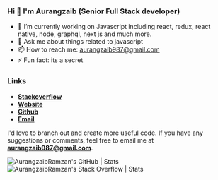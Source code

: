 ### Hi  👋  I'm Aurangzaib (Senior Full Stack developer) 

- 🔭    I’m currently working on Javascript including react, redux, react native, node, graphql, next js and much more. 
- 💬    Ask me about things related to javascript
- 📫    How to reach me: aurangzaib987@gmail.com
- ⚡     Fun fact: its a secret 

### Links

- [**Stackoverflow**](https://stackoverflow.com/users/8239116/aurangzaib-rana)
- [**Website**](https://aurangzaib.codes/)
- [**Github**](https://github.com/AurangzaibRamzan)
- [**Email**](mailto:aurangzaib987@gmail.com)


I'd love to branch out and create more useful code. If you have any suggestions or comments, feel free to email me at **aurangzaib987@gmail.com**.


![AurangzaibRamzan's GitHub | Stats](https://stats.quine.sh/AurangzaibRamzan/github?theme=light)![AurangzaibRamzan's Stack Overflow | Stats](https://stats.quine.sh/AurangzaibRamzan/stack-overflow?theme=light)
